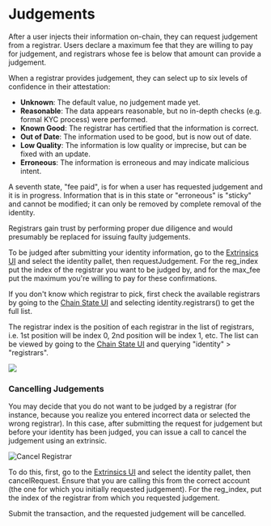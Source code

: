# Judgements

After a user injects their information on-chain, they can request judgement from a registrar. Users declare a maximum fee that they are willing to pay for judgement, and registrars whose fee is below that amount can provide a judgement.

When a registrar provides judgement, they can select up to six levels of confidence in their attestation:

* **Unknown**: The default value, no judgement made yet.
* **Reasonable**: The data appears reasonable, but no in-depth checks \(e.g. formal KYC process\) were performed.
* **Known Good**: The registrar has certified that the information is correct.
* **Out of Date**: The information used to be good, but is now out of date.
* **Low Quality**: The information is low quality or imprecise, but can be fixed with an update.
* **Erroneous**: The information is erroneous and may indicate malicious intent.

A seventh state, "fee paid", is for when a user has requested judgement and it is in progress. Information that is in this state or "erroneous" is "sticky" and cannot be modified; it can only be removed by complete removal of the identity.

Registrars gain trust by performing proper due diligence and would presumably be replaced for issuing faulty judgements.

To be judged after submitting your identity information, go to the [Extrinsics UI](https://fe.dock.io/#/extrinsics) and select the identity pallet, then requestJudgement. For the reg\_index put the index of the registrar you want to be judged by, and for the max\_fee put the maximum you're willing to pay for these confirmations.

If you don't know which registrar to pick, first check the available registrars by going to the [Chain State UI](https://fe.dock.io/#/chainstate/constants) and selecting identity.registrars\(\) to get the full list.

The registrar index is the position of each registrar in the list of registrars, i.e. 1st position will be index 0, 2nd position will be index 1, etc. The list can be viewed by going to the [Chain State UI](https://fe.dock.io/#/chainstate) and querying "identity" &gt; "registrars".

![](https://lh6.googleusercontent.com/X3Gup751j0ggAEAR7kMRCd_EgC00MWUPSLDR5yOtwDepMdSW4ZiVCqvr7_bvoQhVMhu9tvjeHsUbXNdUMFvTBrj0Ro92doPaORWcdDdYn2Tszc4DcbC1C6QKLgiqHnSrCWyHs7KW)

### Cancelling Judgements

You may decide that you do not want to be judged by a registrar \(for instance, because you realize you entered incorrect data or selected the wrong registrar\). In this case, after submitting the request for judgement but before your identity has been judged, you can issue a call to cancel the judgement using an extrinsic.

![Cancel Registrar](https://lh6.googleusercontent.com/gjIJCyIcVqSygTAyyqyPpLR_5TbQ3Kk0odX8ZkNSdw-VqRB2cIqYo9E-dqaHP9kH36fNbP3RpMyvUpMxxm8h4FAIQW9J-gNlR6bDHc_IThjdt4tuydjQbp-FefDkvjDVlzn79kHh)

To do this, first, go to the [Extrinsics UI](https://fe.dock.io/#/extrinsics) and select the identity pallet, then cancelRequest. Ensure that you are calling this from the correct account \(the one for which you initially requested judgement\). For the reg\_index, put the index of the registrar from which you requested judgement.

Submit the transaction, and the requested judgement will be cancelled.  


